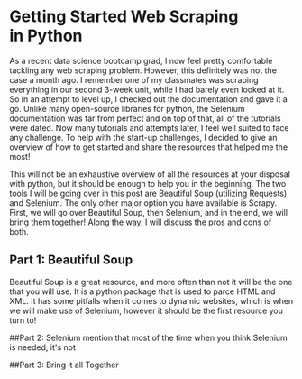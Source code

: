 # Getting Started Web Scraping in Python

As a recent data science bootcamp grad, I now feel pretty comfortable tackling any web scraping problem. However, this definitely was not the case a month ago. I remember one of my classmates was scraping everything in our second 3-week unit, while I had barely even looked at it. So in an attempt to level up, I checked out the documentation and gave it a go. Unlike many open-source libraries for python, the Selenium documentation was far from perfect and on top of that, all of the tutorials were dated. Now many tutorials and attempts later, I feel well suited to face any challenge. To help with the start-up challenges, I decided to give an overview of how to get started and share the resources that helped me the most!

This will not be an exhaustive overview of all the resources at your disposal with python, but it should be enough to help you in the beginning. The two tools I will be going over in this post are Beautiful Soup (utilizing Requests) and Selenium. The only other major option you have available is Scrapy. First, we will go over Beautiful Soup, then Selenium, and in the end, we will bring them together! Along the way, I will discuss the pros and cons of both. 

## Part 1: Beautiful Soup
Beautiful Soup is a great resource, and more often than not it will be the one that you will use. It is a python package that is used to parce HTML and XML. It has some pitfalls when it comes to dynamic websites, which is when we will make use of Selenium, however it should be the first resource you turn to!

##Part 2: Selenium
mention that most of the time when you think Selenium is needed, it's not

##Part 3: Bring it all Together
